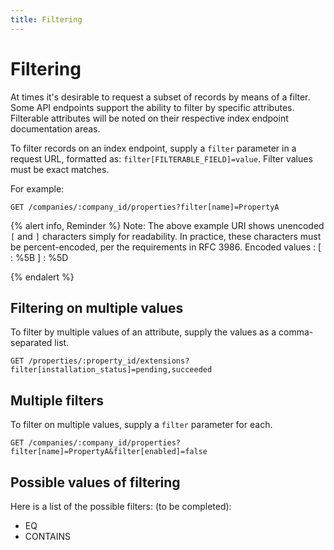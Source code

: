 ```yaml
---
title: Filtering
---
```


# Filtering

At times it's desirable to request a subset of records by means of a filter. Some API endpoints support the ability to filter by specific attributes. Filterable attributes will be noted on their respective index endpoint documentation areas.

To filter records on an index endpoint, supply a `filter` parameter in a request
URL, formatted as: `filter[FILTERABLE_FIELD]=value`. Filter values must be exact
matches.

For example:

`GET /companies/:company_id/properties?filter[name]=PropertyA`

{% alert info, Reminder %}
Note: The above example URI shows unencoded `[` and `]` characters simply for
readability. In practice, these characters must be percent-encoded, per the
requirements in RFC 3986. Encoded values : 
[ : %5B
] : %5D

{% endalert %}

## Filtering on multiple values

To filter by multiple values of an attribute, supply the values as a
comma-separated list.

`GET /properties/:property_id/extensions?filter[installation_status]=pending,succeeded`

## Multiple filters

To filter on multiple values, supply a `filter` parameter for each.

`GET /companies/:company_id/properties?filter[name]=PropertyA&filter[enabled]=false`

## Possible values of filtering
Here is a list of the possible filters: (to be completed): 
- EQ
- CONTAINS